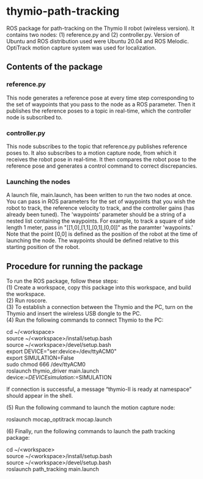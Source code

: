 # thymio-path-tracking
ROS package for path-tracking on the Thymio II robot (wireless version). It contains two nodes: (1) reference.py and (2) controller.py. Version of Ubuntu and ROS distribution used were Ubuntu 20.04 and ROS Melodic. OptiTrack motion capture system was used for localization.

## Contents of the package

### reference.py
This node generates a reference pose at every time step corresponding to the set of waypoints that you pass to the node as a ROS parameter. Then it publishes the reference poses to a topic in real-time, which the controller node is subscribed to.

### controller.py
This node subscribes to the topic that reference.py publishes reference poses to. It also subscribes to a motion capture node, from which it receives the robot pose in real-time. It then compares the robot pose to the reference pose and generates a control command to correct discrepancies.

### Launching the nodes
A launch file, main.launch, has been written to run the two nodes at once. You can pass in ROS parameters for the set of waypoints that you wish the robot to track, the reference velocity to track, and the controller gains (has already been tuned). The 'waypoints' parameter should be a string of a nested list containing the waypoints. For example, to track a square of side length 1 meter, pass in "[[1,0],[1,1],[0,1],[0,0]]" as the paramter 'waypoints.' Note that the point [0,0] is defined as the position of the robot at the time of launching the node. The waypoints should be defined relative to this starting position of the robot.

## Procedure for running the package
To run the ROS package, follow these steps: <br>
(1) Create a workspace, copy this package into this workspace, and build the workspace. <br>
(2) Run roscore. <br>
(3) To establish a connection between the Thymio and the PC, turn on the Thymio and insert the wireless USB dongle to the PC. <br>
(4) Run the following commands to connect Thymio to the PC: <br>

cd ~/\<workspace\> <br>
source ~/\<workspace\>/install/setup.bash <br>
source ~/\<workspace\>/devel/setup.bash <br>
export DEVICE="ser:device=/dev/ttyACM0" <br>
export SIMULATION=False <br>
sudo chmod 666 /dev/ttyACM0 <br>
roslaunch thymio_driver main.launch device:=$DEVICE simulation:=$SIMULATION <br>

If connection is successful, a message “thymio-II is ready at namespace” should appear in the shell. <br>

(5) Run the following command to launch the motion capture node: <br>

roslaunch mocap\_optitrack mocap.launch <br>

(6) Finally, run the following commands to launch the path tracking package: <br>

cd ~/\<workspace\> <br>
source ~/\<workspace\>/install/setup.bash <br>
source ~/\<workspace\>/devel/setup.bash <br>
roslaunch path_tracking main.launch <br>
